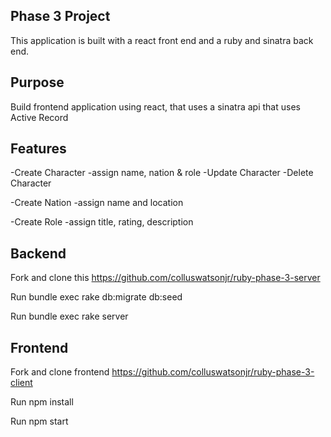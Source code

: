 ## Phase 3 Project
This application is built with a react front end and a ruby and sinatra back end.

## Purpose
Build frontend application using react, that uses a sinatra api that uses Active Record

## Features
-Create Character
    -assign name, nation & role
-Update Character
-Delete Character

-Create Nation
    -assign name and location

-Create Role
    -assign title, rating, description

## Backend
Fork and clone this https://github.com/colluswatsonjr/ruby-phase-3-server

Run bundle exec rake db:migrate db:seed

Run bundle exec rake server

## Frontend
Fork and clone frontend https://github.com/colluswatsonjr/ruby-phase-3-client

Run npm install

Run npm start
